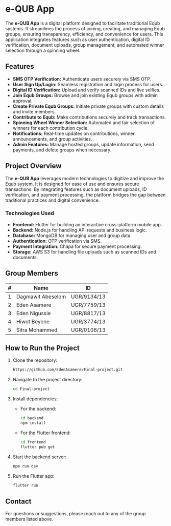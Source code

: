 # e-QUB App

The **e-QUB App** is a digital platform designed to facilitate traditional Equb systems. It streamlines the process of joining, creating, and managing Equb groups, ensuring transparency, efficiency, and convenience for users. This application integrates features such as user authentication, digital ID verification, document uploads, group management, and automated winner selection through a spinning wheel.

## Features

- **SMS OTP Verification:** Authenticate users securely via SMS OTP.
- **User Sign Up/Login:** Seamless registration and login process for users.
- **Digital ID Verification:** Upload and verify scanned IDs and live selfies.
- **Join Equb Groups:** Browse and join existing Equb groups with admin approval.
- **Create Private Equb Groups:** Initiate private groups with custom details and invite members.
- **Contribute to Equb:** Make contributions securely and track transactions.
- **Spinning Wheel Winner Selection:** Automated and fair selection of winners for each contribution cycle.
- **Notifications:** Real-time updates on contributions, winner announcements, and group activities.
- **Admin Features:** Manage hosted groups, update information, send payments, and delete groups when necessary.

## Project Overview

The **e-QUB App** leverages modern technologies to digitize and improve the Equb system. It is designed for ease of use and ensures secure transactions. By integrating features such as document uploads, ID verification, and payment processing, the platform bridges the gap between traditional practices and digital convenience.

### Technologies Used

- **Frontend:** Flutter for building an interactive cross-platform mobile app.
- **Backend:** Node.js for handling API requests and business logic.
- **Database:** MongoDB for managing user and group data.
- **Authentication:** OTP verification via SMS.
- **Payment Integration:** Chapa for secure payment processing.
- **Storage:** AWS S3 for handling file uploads such as scanned IDs and documents.

## Group Members

| **#** | **Name**              | **ID**         |
|-------|-----------------------|----------------|
| 1     | Dagmawit Abeselom    | UGR/9134/13    |
| 2     | Eden Asamere         | UGR/7759/13    |
| 3     | Eden Nigussie        | UGR/8817/13    |
| 4     | Hiwot Beyene         | UGR/3774/13    |
| 5     | Sitra Mohammed       | UGR/0106/13    |

## How to Run the Project

1. Clone the repository:
   ```bash
   https://github.com/EdenAsamere/Final-project.git
   ```

2. Navigate to the project directory:
   ```bash
   cd Final-project
   ```

3. Install dependencies:
   - For the backend:
     ```bash
     cd backend
     npm install
     ```
   - For the Flutter frontend:
     ```bash
     cd frontend
     flutter pub get
     ```

4. Start the backend server:
   ```bash
   npm run dev
   ```

5. Run the Flutter app:
   ```bash
   flutter run
   ```

## Contact

For questions or suggestions, please reach out to any of the group members listed above.
